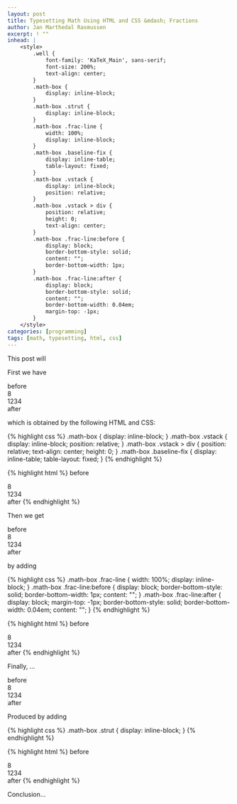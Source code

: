 ```yaml
---
layout: post
title: Typesetting Math Using HTML and CSS &mdash; Fractions
author: Jan Marthedal Rasmussen
excerpt: ! ""
inhead: |
    <style>
        .well {
            font-family: 'KaTeX_Main', sans-serif;
            font-size: 200%;
            text-align: center;
        }
        .math-box {
            display: inline-block;
        }
        .math-box .strut {
            display: inline-block; 
        }
        .math-box .frac-line {
            width: 100%;
            display: inline-block;
        }
        .math-box .baseline-fix {
            display: inline-table;
            table-layout: fixed;
        }
        .math-box .vstack {
            display: inline-block;
            position: relative;
        }
        .math-box .vstack > div {
            position: relative;
            height: 0;
            text-align: center;
        }
        .math-box .frac-line:before {
            display: block;
            border-bottom-style: solid;
            content: "";
            border-bottom-width: 1px;
        }
        .math-box .frac-line:after {
            display: block;
            border-bottom-style: solid;
            content: "";
            border-bottom-width: 0.04em;
            margin-top: -1px;
        }
    </style>
categories: [programming]
tags: [math, typesetting, html, css]
---
```

This post will

First we have

<div class="well">
before<span class="math-box"><span class="vstack"><div style="top: 0.686em;">8</div><div style="top: -0.677em;">1234</div><span class="baseline-fix"></span></span></span>after
</div>

which is obtained by the following HTML and CSS:

{% highlight css %}
.math-box {
  display: inline-block;
}
.math-box .vstack {
  display: inline-block;
  position: relative;
}
.math-box .vstack > div {
  position: relative;
  text-align: center;
  height: 0;
}
.math-box .baseline-fix {
  display: inline-table;
  table-layout: fixed;
}
{% endhighlight %}

{% highlight html %}
before<span class="math-box">
  <span class="vstack">
    <div style="top: 0.686em;">8</div>
    <div style="top: -0.677em;">1234</div>
    <span class="baseline-fix"></span>
  </span>
</span>after
{% endhighlight %}

Then we get

<div class="well">
before<span class="math-box"><span class="vstack"><div style="top: 0.686em;">8</div><div style="top: -0.23em;"><span class="frac-line"></span></div><div style="top: -0.677em;">1234</div><span class="baseline-fix"></span></span></span>after
</div>

by adding

{% highlight css %}
.math-box .frac-line {
  width: 100%;
  display: inline-block;
}
.math-box .frac-line:before {
  display: block;
  border-bottom-style: solid;
  border-bottom-width: 1px;
  content: "";
}
.math-box .frac-line:after {
  display: block;
  margin-top: -1px;
  border-bottom-style: solid;
  border-bottom-width: 0.04em;
  content: "";
}
{% endhighlight %}

{% highlight html %}
before<span class="math-box">
  <span class="vstack">
    <div style="top: 0.686em;">8</div>
    <div style="top: -0.677em;">1234</div>
    <div style="top: -0.23em;"><span class="frac-line"></span></div>
    <span class="baseline-fix"></span>
  </span>
</span>after
{% endhighlight %}


Finally, ...

<div class="well">
before<span class="math-box" style="border: 1px solid #ddd;"><span class="strut" style="height: 2.008em; vertical-align: -0.686em;"></span><span class="vstack"><div style="top: 0.686em;">8</div><div style="top: -0.23em;"><span class="frac-line"></span></div><div style="top: -0.677em;">1234</div><span class="baseline-fix"></span></span></span>after
</div>

Produced by adding

{% highlight css %}
.math-box .strut {
  display: inline-block; 
}
{% endhighlight %}

{% highlight html %}
before<span class="math-box">
  <span class="strut" style="height: 2.008em; vertical-align: -0.686em;"></span>
  <span class="vstack">
    <div style="top: 0.686em;">8</div>
    <div style="top: -0.677em;">1234</div>
    <div style="top: -0.23em;"><span class="frac-line"></span></div>
    <span class="baseline-fix"></span>
  </span>
</span>after
{% endhighlight %}

Conclusion...
